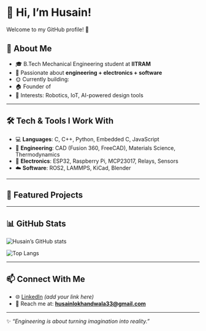 # 👋 Hi, I’m Husain!

Welcome to my GitHub profile! 🚀  

## 🌟 About Me
- 🎓 B.Tech Mechanical Engineering student at **IITRAM**  
- 🔧 Passionate about **engineering + electronics + software**  
- 🌞 Currently building:  
- 🏠 Founder of 
- 🤖 Interests: Robotics, IoT, AI-powered design tools  

---

## 🛠️ Tech & Tools I Work With
- 💻 **Languages**: C, C++, Python, Embedded C, JavaScript  
- 🔬 **Engineering**: CAD (Fusion 360, FreeCAD), Materials Science, Thermodynamics  
- 📡 **Electronics**: ESP32, Raspberry Pi, MCP23017, Relays, Sensors  
- ☁️ **Software**: ROS2, LAMMPS, KiCad, Blender  

---

## 🚀 Featured Projects

---

## 📊 GitHub Stats
![Husain’s GitHub stats](https://github-readme-stats.vercel.app/api?username=HusainBeepBop&show_icons=true&theme=radical)  

![Top Langs](https://github-readme-stats.vercel.app/api/top-langs/?username=HusainBeepBop&layout=compact&theme=radical)  

---

## 📫 Connect With Me
- 🌐 [LinkedIn](https://www.linkedin.com/in/husainlokii/) *(add your link here)*  
- 📧 Reach me at: **husainlokhandwala33@gmail.com**

---

✨ _“Engineering is about turning imagination into reality.”_
